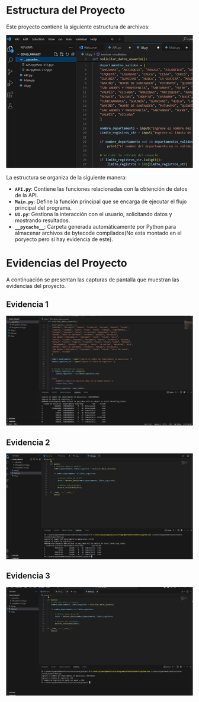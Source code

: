 # Estructura del Proyecto

Este proyecto contiene la siguiente estructura de archivos:

![Estructura de Archivos](https://github.com/xjuanda209/Proyecto-1/blob/main/Archivo.png)

La estructura se organiza de la siguiente manera:

- **`API.py`**: Contiene las funciones relacionadas con la obtención de datos de la API.
- **`Main.py`**: Define la función principal que se encarga de ejecutar el flujo principal del programa.
- **`UI.py`**: Gestiona la interacción con el usuario, solicitando datos y mostrando resultados.
- **`__pycache__`**: Carpeta generada automáticamente por Python para almacenar archivos de bytecode compilados(No esta montado en el poryecto pero si hay evidencia de este).

# Evidencias del Proyecto

A continuación se presentan las capturas de pantalla que muestran las evidencias del proyecto.

## Evidencia 1

![Evidencia 1](https://github.com/xjuanda209/Proyecto-1/blob/main/Evidencia%201.png)

## Evidencia 2

![Evidencia 2](https://github.com/xjuanda209/Proyecto-1/blob/main/Evidencia%202.png)

## Evidencia 3

![Evidencia 3](https://github.com/xjuanda209/Proyecto-1/blob/main/Evidencia%203.png)
